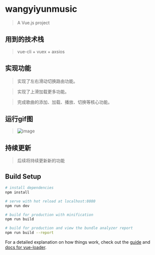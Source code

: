 # wangyiyunmusic

> A Vue.js project

## 用到的技术栈

> vue-cli + vuex + axsios

## 实现功能

> 实现了左右滑动切换路由功能。

> 实现了上滑加载更多功能。

> 完成歌曲的添加、加载、播放、切换等核心功能。

## 运行gif图

> ![image](https://github.com/RainingCJG/wangyiyunmusic/static/myapp.gif)

## 持续更新

> 后续将持续更新新的功能

## Build Setup

``` bash
# install dependencies
npm install

# serve with hot reload at localhost:8080
npm run dev

# build for production with minification
npm run build

# build for production and view the bundle analyzer report
npm run build --report
```

For a detailed explanation on how things work, check out the [guide](http://vuejs-templates.github.io/webpack/) and [docs for vue-loader](http://vuejs.github.io/vue-loader).
